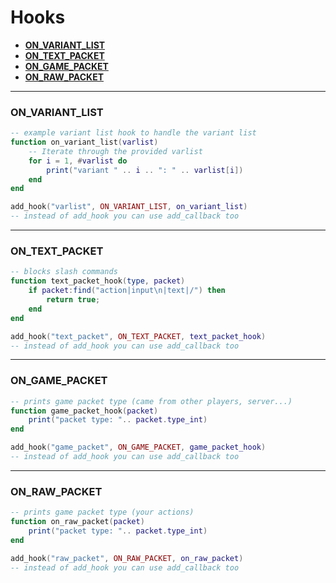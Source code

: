 # Hooks
- **[ON_VARIANT_LIST](#ON_VARIANT_LIST)**
- **[ON_TEXT_PACKET](#ON_TEXT_PACKET)**
- **[ON_GAME_PACKET](#ON_GAME_PACKET)**
- **[ON_RAW_PACKET](#ON_RAW_PACKET)**


---

### ON_VARIANT_LIST
```lua
-- example variant list hook to handle the variant list
function on_variant_list(varlist)
    -- Iterate through the provided varlist
    for i = 1, #varlist do
        print("variant " .. i .. ": " .. varlist[i])
    end
end

add_hook("varlist", ON_VARIANT_LIST, on_variant_list) 
-- instead of add_hook you can use add_callback too
```

---

### ON_TEXT_PACKET
```lua
-- blocks slash commands
function text_packet_hook(type, packet)
    if packet:find("action|input\n|text|/") then
		return true;
	end
end

add_hook("text_packet", ON_TEXT_PACKET, text_packet_hook) 
-- instead of add_hook you can use add_callback too
```

---

### ON_GAME_PACKET
```lua
-- prints game packet type (came from other players, server...)
function game_packet_hook(packet)
    print("packet type: ".. packet.type_int)
end

add_hook("game_packet", ON_GAME_PACKET, game_packet_hook) 
-- instead of add_hook you can use add_callback too
```

---

### ON_RAW_PACKET
```lua
-- prints game packet type (your actions)
function on_raw_packet(packet)
    print("packet type: ".. packet.type_int)
end

add_hook("raw_packet", ON_RAW_PACKET, on_raw_packet) 
-- instead of add_hook you can use add_callback too
```

